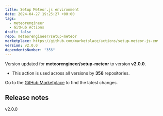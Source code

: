 ```yaml
---
title: Setup Meteor.js environment
date: 2024-04-27 19:25:27 +00:00
tags:
  - meteorengineer
  - GitHub Actions
draft: false
repo: meteorengineer/setup-meteor
marketplace: https://github.com/marketplace/actions/setup-meteor-js-environment
version: v2.0.0
dependentsNumber: "356"
---
```



Version updated for **meteorengineer/setup-meteor** to version **v2.0.0**.
- This action is used across all versions by **356** repositories.

Go to the [GitHub Marketplace](https://github.com/marketplace/actions/setup-meteor-js-environment) to find the latest changes.

## Release notes

v2.0.0
